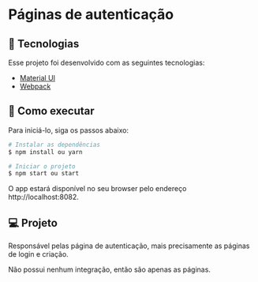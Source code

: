 # Páginas de autenticação

## 🧪 Tecnologias

Esse projeto foi desenvolvido com as seguintes tecnologias:

- [Material UI](https://mui.com/)
- [Webpack](https://webpack.js.org/)

## 🚀 Como executar

Para iniciá-lo, siga os passos abaixo:
```bash
# Instalar as dependências
$ npm install ou yarn

# Iniciar o projeto
$ npm start ou start
```
O app estará disponível no seu browser pelo endereço http://localhost:8082.

## 💻 Projeto

Responsável pelas página de autenticação, mais precisamente as páginas de login e criação.

Não possui nenhum integração, então são apenas as páginas.
